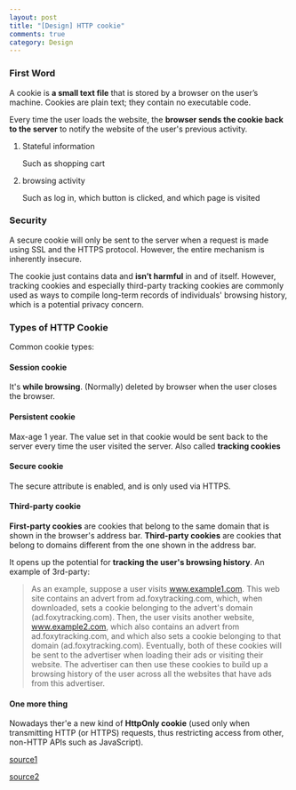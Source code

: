 ```yaml
---
layout: post
title: "[Design] HTTP cookie"
comments: true
category: Design
---
```


### First Word

A cookie is **a small text file** that is stored by a browser on the user’s machine. Cookies are plain text; they contain no executable code.

Every time the user loads the website, the **browser sends the cookie back to the server** to notify the website of the user's previous activity.

1. Stateful information

   Such as shopping cart

1. browsing activity

   Such as log in, which button is clicked, and which page is visited

### Security

A secure cookie will only be sent to the server when a request is made using SSL and the HTTPS protocol. However, the entire mechanism is inherently insecure.

The cookie just contains data and **isn’t harmful** in and of itself. However, tracking cookies and especially third-party tracking cookies are commonly used as ways to compile long-term records of individuals' browsing history, which is a potential privacy concern.

### Types of HTTP Cookie

Common cookie types:

#### Session cookie

It's **while browsing**. (Normally) deleted by browser when the user closes the browser.

#### Persistent cookie

Max-age 1 year. The value set in that cookie would be sent back to the server every time the user visited the server. Also called **tracking cookies**

#### Secure cookie

The secure attribute is enabled, and is only used via HTTPS.

#### Third-party cookie

**First-party cookies** are cookies that belong to the same domain that is shown in the browser's address bar. **Third-party cookies** are cookies that belong to domains different from the one shown in the address bar.

It opens up the potential for **tracking the user's browsing history**. An example of 3rd-party:

> As an example, suppose a user visits www.example1.com. This web site contains an advert from ad.foxytracking.com, which, when downloaded, sets a cookie belonging to the advert's domain (ad.foxytracking.com). Then, the user visits another website, www.example2.com, which also contains an advert from ad.foxytracking.com, and which also sets a cookie belonging to that domain (ad.foxytracking.com). Eventually, both of these cookies will be sent to the advertiser when loading their ads or visiting their website. The advertiser can then use these cookies to build up a browsing history of the user across all the websites that have ads from this advertiser.

#### One more thing

Nowadays ther'e a new kind of **HttpOnly cookie** (used only when transmitting HTTP (or HTTPS) requests, thus restricting access from other, non-HTTP APIs such as JavaScript).

[source1](http://www.nczonline.net/blog/2009/05/05/http-cookies-explained/)

[source2](http://en.wikipedia.org/wiki/HTTP_cookie)
